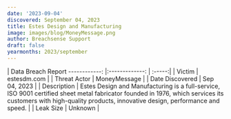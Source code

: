 ```yaml
---
date: '2023-09-04'
discovered: September 04, 2023
title: Estes Design and Manufacturing
image: images/blog/MoneyMessage.png
author: Breachsense Support
draft: false
yearmonths: 2023/september
---
```



| Data Breach Report
------------:     |:-------------:    | :-----:|
| Victim      | estesdm.com      | 
| Threat Actor      | MoneyMessage      | 
| Date Discovered      | Sep 04, 2023      | 
| Description      | Estes Design and Manufacturing is a full-service, ISO 9001 certified sheet metal fabricator founded in 1976, which services its customers with high-quality products, innovative design, performance and speed.      | 
| Leak Size      | Unknown      | 

